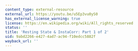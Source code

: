 ```yaml
---
content_type: external-resource
external_url: https://youtu.be/u5Ep3vu0yS0
has_external_license_warning: true
license: https://en.wikipedia.org/wiki/All_rights_reserved
status: ''
title: 'Resting State & InstaCorr: Part 1 of 2'
uid: 9abd2266-e427-4ad7-ac94-f10edcc5882f
wayback_url: ''
---
```

